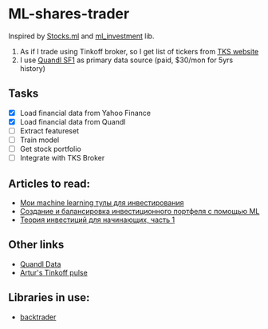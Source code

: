 # ML-shares-trader

Inspired by [Stocks.ml](https://stocks.ml/) and [ml_investment](https://github.com/fartuk/ml_investment) lib.

1. As if I trade using Tinkoff broker, so I get list of tickers from [TKS website](https://www.tinkoff.ru/invest/stocks/?country=Foreign&orderType=Asc&sortType=ByName&start=0&end=12000)
2. I use [Quandl SF1](https://www.quandl.com/) as primary data source (paid, $30/mon for 5yrs history)

## Tasks
* [x] Load financial data from Yahoo Finance
* [x] Load financial data from Quandl
* [ ] Extract featureset
* [ ] Train model
* [ ] Get stock portfolio
* [ ] Integrate with TKS Broker

## Articles to read:
* [Мои machine learning тулы для инвестирования](https://habr.com/ru/company/ods/blog/548788/)
* [Создание и балансировка инвестиционного портфеля с помощью ML](https://habr.com/ru/company/ods/blog/560312/)
* [Теория инвестиций для начинающих, часть 1](https://habr.com/ru/company/dbtc/blog/527050/)

## Other links
* [Quandl Data](https://www.quandl.com/)
* [Artur's Tinkoff pulse](https://www.tinkoff.ru/invest/social/profile/fattakhov_artur/?utm_source=share)

## Libraries in use:
* [backtrader](https://github.com/mementum/backtrader)
